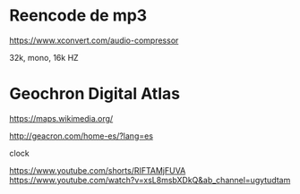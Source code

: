 
# Reencode de mp3

https://www.xconvert.com/audio-compressor

32k, mono, 16k HZ



# Geochron Digital Atlas 

https://maps.wikimedia.org/

http://geacron.com/home-es/?lang=es



clock

https://www.youtube.com/shorts/RIFTAMjFUVA
https://www.youtube.com/watch?v=xsL8msbXDkQ&ab_channel=ugytudtam




